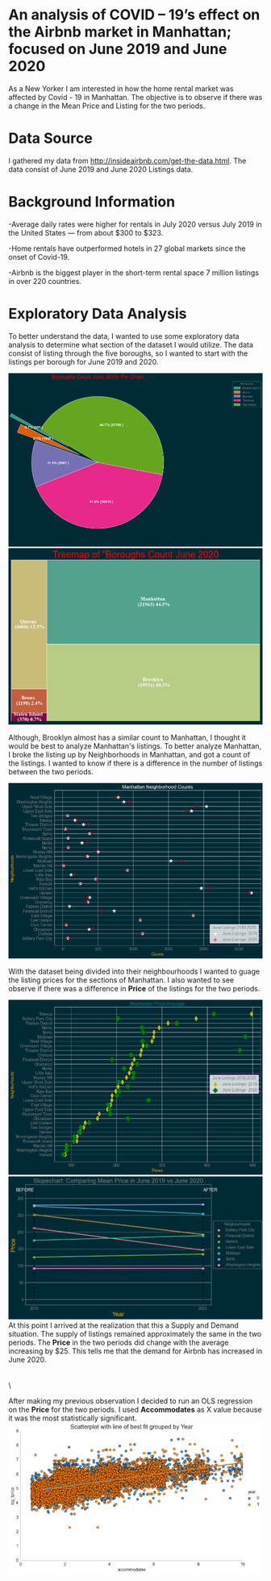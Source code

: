 # An analysis of COVID – 19’s effect on the Airbnb market in Manhattan; focused on June 2019 and June 2020
As a New Yorker I am interested in how the home rental market was affected by Covid - 19 in Manhattan. 
The objective is to observe if there was a change in the Mean Price and Listing for the two periods. 

# Data Source 
I gathered my data from http://insideairbnb.com/get-the-data.html.
The data consist of June 2019 and June 2020 Listings data.

# Background Information
-Average daily rates were higher for rentals in July 2020 versus July 2019 in the United States — from about $300 to $323. 

-Home rentals have outperformed hotels in 27 global markets since the onset of Covid-19.

-Airbnb is the biggest player in the short-term rental space 7 million listings in over 220 countries.

# Exploratory Data Analysis

To better understand the data, I wanted to use some exploratory data analysis to determine what section of the dataset I  would utilize.
The data consist of listing through the five boroughs, so I wanted to start with the listings per borough for June 2019 and 2020.

![image](https://github.com/jonathanl1220/AirbnbCovidAnalysis/blob/master/img/PieChartJune2019.png)
![image](https://github.com/jonathanl1220/AirbnbCovidAnalysis/blob/master/img/Treemap%20June%202020.png)

Although, Brooklyn almost has a similar count to Manhattan, I thought it would be best to analyze Manhattan's listings. To better analyze Manhattan, I broke the listing up by Neighborhoods  in Manhattan, and got a count of the listings. I wanted to know if there is a difference  in the number of listings between the two periods.

![image](https://github.com/jonathanl1220/AirbnbCovidAnalysis/blob/master/img/ManhattanListingScatter.png)

With the dataset being divided into their neighbourhoods I wanted to guage the listing prices for the sections of Manhattan. I also wanted to see observe if there was a difference in **Price** of the listings for the two periods. 

![image](https://github.com/jonathanl1220/AirbnbCovidAnalysis/blob/master/img/ManhattanScatterJunePrice.png)
![image](https://github.com/jonathanl1220/AirbnbCovidAnalysis/blob/master/img/SlopeChart.png)
At this point I arrived at the realization that this a Supply and Demand situation. The supply of listings remained  approximately the same in the two periods. The **Price** in the two periods did change with the average increasing by $25. This tells me that the demand for Airbnb has increased in June 2020.
\
\
\
\

After making my previous observation I decided to run an OLS regression on the **Price** for the two periods. I used **Accommodates** as X value because it was the most statistically significant.
![image](https://github.com/jonathanl1220/AirbnbCovidAnalysis/blob/master/img/Regression2.png)

